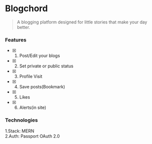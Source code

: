 # Blogchord

> A blogging platform designed for little stories that make your day better.

### Features

- [x] 1. Post/Edit your blogs
- [x] 2. Set private or public status
- [x] 3. Profile Visit
- [x] 4. Save posts(Bookmark)
- [x] 5. Likes
- [x] 6. Alerts(in site)

<!-- - [ ] 6. Notifications
- [ ] 6. Follow requests (or) Followers/Following -->

### Technologies

1.Stack: MERN  
2.Auth: Passport OAuth 2.0
